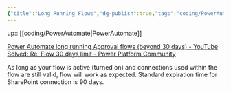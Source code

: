 ```yaml
---
{"title":"Long Running Flows","dg-publish":true,"tags":"coding/PowerAutomate","language":"en","permalink":"/coding/long-running-flows/","dgPassFrontmatter":true}
---
```


up:: [[coding/PowerAutomate\|PowerAutomate]]

[Power Automate long running Approval flows (beyond 30 days) - YouTube](https://www.youtube.com/watch?v=h6Eb-F0P6Hs)
[Solved: Re: Flow 30 days limit - Power Platform Community](https://powerusers.microsoft.com/t5/Building-Flows/Flow-30-days-limit/m-p/451453/highlight/true#M53749)

As long as your flow is active (turned on) and connections used within the flow are still valid, flow will work as expected. Standard expiration time for SharePoint connection is 90 days.

